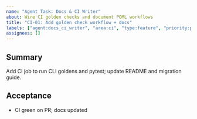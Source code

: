 ```yaml
---
name: "Agent Task: Docs & CI Writer"
about: Wire CI golden checks and document POML workflows
title: "CI-01: Add golden check workflow + docs"
labels: ["agent:docs_ci_writer", "area:ci", "type:feature", "priority:p1", "size:S"]
assignees: []
---
```


## Summary
Add CI job to run CLI goldens and pytest; update README and migration guide.

## Acceptance
- CI green on PR; docs updated

